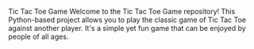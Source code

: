 Tic Tac Toe Game
Welcome to the Tic Tac Toe Game repository! This Python-based project allows you to play the classic game of Tic Tac Toe against another player. It's a simple yet fun game that can be enjoyed by people of all ages.
